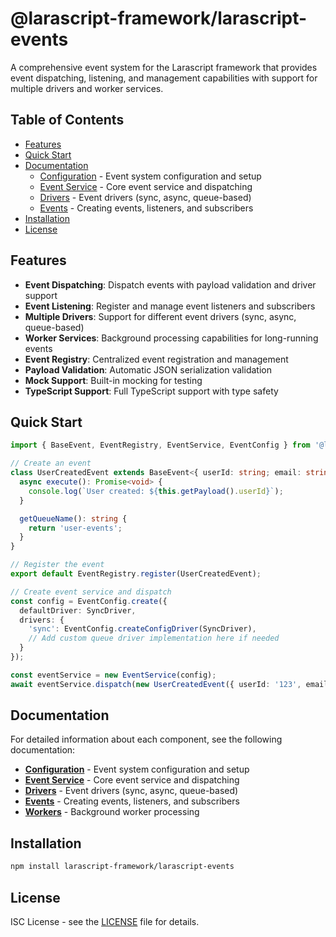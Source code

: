 # @larascript-framework/larascript-events

A comprehensive event system for the Larascript framework that provides event dispatching, listening, and management capabilities with support for multiple drivers and worker services.

## Table of Contents

- [Features](#features)
- [Quick Start](#quick-start)
- [Documentation](#documentation)
  - [Configuration](./config.md) - Event system configuration and setup
  - [Event Service](./event-service.md) - Core event service and dispatching
  - [Drivers](./drivers.md) - Event drivers (sync, async, queue-based)
  - [Events](./events.md) - Creating events, listeners, and subscribers
- [Installation](#installation)
- [License](#license)

## Features

- **Event Dispatching**: Dispatch events with payload validation and driver support
- **Event Listening**: Register and manage event listeners and subscribers
- **Multiple Drivers**: Support for different event drivers (sync, async, queue-based)
- **Worker Services**: Background processing capabilities for long-running events
- **Event Registry**: Centralized event registration and management
- **Payload Validation**: Automatic JSON serialization validation
- **Mock Support**: Built-in mocking for testing
- **TypeScript Support**: Full TypeScript support with type safety

## Quick Start

```typescript
import { BaseEvent, EventRegistry, EventService, EventConfig } from '@larascript-framework/larascript-events';

// Create an event
class UserCreatedEvent extends BaseEvent<{ userId: string; email: string }> {
  async execute(): Promise<void> {
    console.log(`User created: ${this.getPayload().userId}`);
  }

  getQueueName(): string {
    return 'user-events';
  }
}

// Register the event
export default EventRegistry.register(UserCreatedEvent);

// Create event service and dispatch
const config = EventConfig.create({
  defaultDriver: SyncDriver,
  drivers: {
    'sync': EventConfig.createConfigDriver(SyncDriver),
    // Add custom queue driver implementation here if needed
  }
});

const eventService = new EventService(config);
await eventService.dispatch(new UserCreatedEvent({ userId: '123', email: 'user@example.com' }));
```

## Documentation

For detailed information about each component, see the following documentation:

- **[Configuration](./config.md)** - Event system configuration and setup
- **[Event Service](./event-service.md)** - Core event service and dispatching
- **[Drivers](./drivers.md)** - Event drivers (sync, async, queue-based)
- **[Events](./events.md)** - Creating events, listeners, and subscribers
- **[Workers](./workers.md)** - Background worker processing

## Installation

```bash
npm install larascript-framework/larascript-events
```

## License

ISC License - see the [LICENSE](../LICENSE) file for details.
